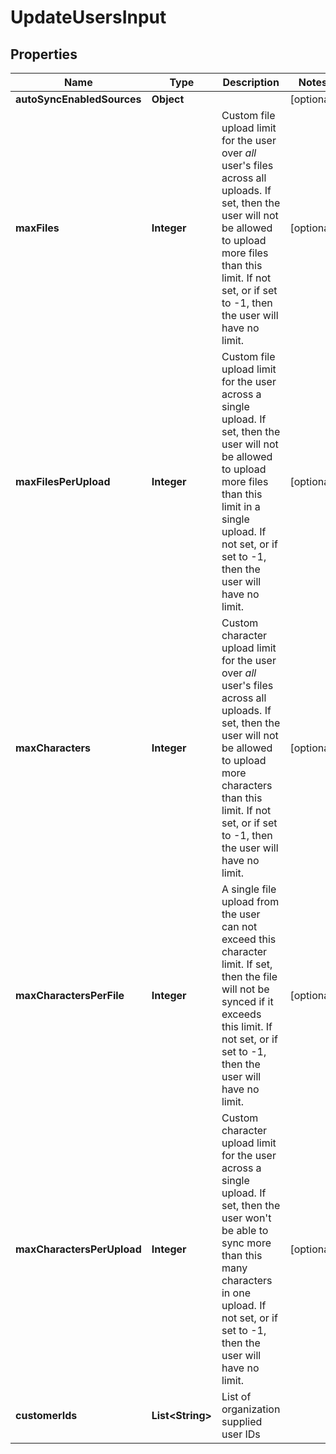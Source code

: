 

# UpdateUsersInput


## Properties

| Name | Type | Description | Notes |
|------------ | ------------- | ------------- | -------------|
|**autoSyncEnabledSources** | **Object** |  |  [optional] |
|**maxFiles** | **Integer** | Custom file upload limit for the user over *all* user&#39;s files across all uploads.          If set, then the user will not be allowed to upload more files than this limit. If not set, or if set to -1,         then the user will have no limit. |  [optional] |
|**maxFilesPerUpload** | **Integer** | Custom file upload limit for the user across a single upload.         If set, then the user will not be allowed to upload more files than this limit in a single upload. If not set,         or if set to -1, then the user will have no limit. |  [optional] |
|**maxCharacters** | **Integer** | Custom character upload limit for the user over *all* user&#39;s files across all uploads.          If set, then the user will not be allowed to upload more characters than this limit. If not set, or if set to -1,         then the user will have no limit. |  [optional] |
|**maxCharactersPerFile** | **Integer** | A single file upload from the user can not exceed this character limit.         If set, then the file will not be synced if it exceeds this limit. If not set, or if set to -1, then the          user will have no limit. |  [optional] |
|**maxCharactersPerUpload** | **Integer** | Custom character upload limit for the user across a single upload.         If set, then the user won&#39;t be able to sync more than this many characters in one upload.          If not set, or if set to -1, then the user will have no limit. |  [optional] |
|**customerIds** | **List&lt;String&gt;** | List of organization supplied user IDs |  |



